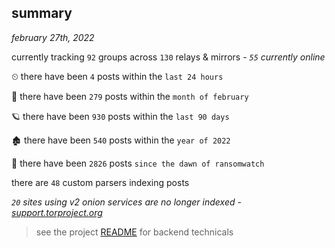 
## summary
_february 27th, 2022_

currently tracking `92` groups across `130` relays & mirrors - _`55` currently online_

⏲ there have been `4` posts within the `last 24 hours`

🦈 there have been `279` posts within the `month of february`

🪐 there have been `930` posts within the `last 90 days`

🏚 there have been `540` posts within the `year of 2022`

🦕 there have been `2826` posts `since the dawn of ransomwatch`

there are `48` custom parsers indexing posts

_`20` sites using v2 onion services are no longer indexed - [support.torproject.org](https://support.torproject.org/onionservices/v2-deprecation/)_

> see the project [README](https://github.com/thetanz/ransomwatch#ransomwatch--) for backend technicals
